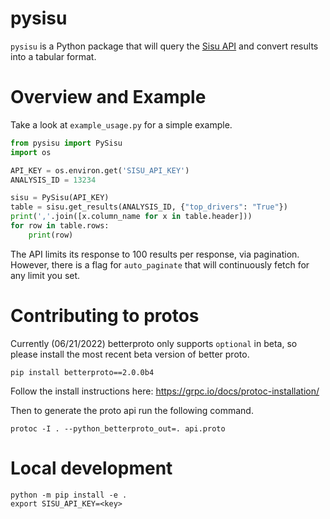 

# pysisu

`pysisu` is a Python package that will query the [Sisu API](https://docs.sisudata.com/docs/api/) and convert results into a tabular format.

# Overview and Example

Take a look at `example_usage.py` for a simple example.
```python
from pysisu import PySisu
import os

API_KEY = os.environ.get('SISU_API_KEY')
ANALYSIS_ID = 13234

sisu = PySisu(API_KEY)
table = sisu.get_results(ANALYSIS_ID, {"top_drivers": "True"})
print(','.join([x.column_name for x in table.header]))
for row in table.rows:
    print(row)

```

The API limits its response to 100 results per response, via pagination. However, there is a flag for `auto_paginate` that will continuously fetch for any limit you set.

# Contributing to protos

Currently (06/21/2022) betterproto only supports `optional` in beta, so please install the most recent beta version of better proto.
```
pip install betterproto==2.0.0b4
```

Follow the install instructions here:
https://grpc.io/docs/protoc-installation/

Then to generate the proto api run the following command.
```
protoc -I . --python_betterproto_out=. api.proto
```

# Local development

```
python -m pip install -e .
export SISU_API_KEY=<key>
```
